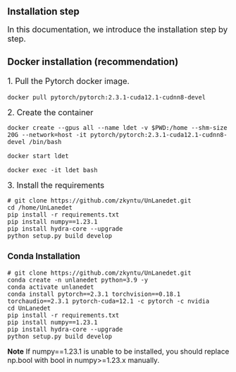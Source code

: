 ## Installation step
<font size=4> In this documentation, we introduce the installation step by step.

### Docker installation (recommendation)
<font size=4>1. Pull the Pytorch docker image.

<font size=3>

```Shell
docker pull pytorch/pytorch:2.3.1-cuda12.1-cudnn8-devel
```

<font size=4>2. Create the container

<font size=3>

```Shell
docker create --gpus all --name ldet -v $PWD:/home --shm-size 20G --network=host -it pytorch/pytorch:2.3.1-cuda12.1-cudnn8-devel /bin/bash

docker start ldet

docker exec -it ldet bash
```

<font size=4>3. Install the requirements

<font size=3>

```Shell
# git clone https://github.com/zkyntu/UnLanedet.git
cd /home/UnLanedet
pip install -r requirements.txt
pip install numpy==1.23.1
pip install hydra-core --upgrade
python setup.py build develop
```

### Conda Installation
<font size=3>

```Shell
# git clone https://github.com/zkyntu/UnLanedet.git
conda create -n unlanedet python=3.9 -y
conda activate unlanedet
conda install pytorch==2.3.1 torchvision==0.18.1 torchaudio==2.3.1 pytorch-cuda=12.1 -c pytorch -c nvidia
cd UnLanedet
pip install -r requirements.txt
pip install numpy==1.23.1
pip install hydra-core --upgrade
python setup.py build develop
```

**Note** If numpy==1.23.1 is unable to be installed, you should replace np.bool with bool in numpy>=1.23.x manually.
